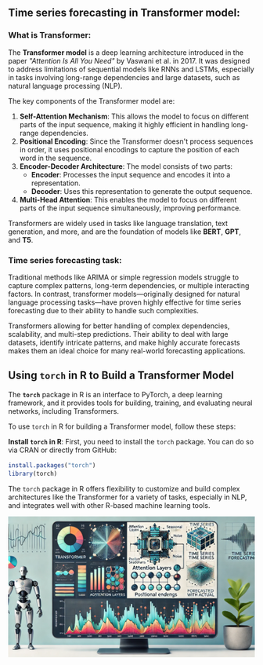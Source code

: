 ## Time series forecasting in Transformer model:
### What is Transformer:
The **Transformer model** is a deep learning architecture introduced in the paper *"Attention Is All You Need"* by Vaswani et al. in 2017. It was designed to address limitations of sequential models like RNNs and LSTMs, especially in tasks involving long-range dependencies and large datasets, such as natural language processing (NLP).

The key components of the Transformer model are:
1. **Self-Attention Mechanism**: This allows the model to focus on different parts of the input sequence, making it highly efficient in handling long-range dependencies.
2. **Positional Encoding**: Since the Transformer doesn't process sequences in order, it uses positional encodings to capture the position of each word in the sequence.
3. **Encoder-Decoder Architecture**: The model consists of two parts:
   - **Encoder**: Processes the input sequence and encodes it into a representation.
   - **Decoder**: Uses this representation to generate the output sequence.
4. **Multi-Head Attention**: This enables the model to focus on different parts of the input sequence simultaneously, improving performance.

Transformers are widely used in tasks like language translation, text generation, and more, and are the foundation of models like **BERT**, **GPT**, and **T5**.

### Time series forecasting task: 
Traditional methods like ARIMA or simple regression models struggle to capture complex patterns, long-term dependencies, or multiple interacting factors. In contrast, transformer models—originally designed for natural language processing tasks—have proven highly effective for time series forecasting due to their ability to handle such complexities.

Transformers allowing for better handling of complex dependencies, scalability, and multi-step predictions. Their ability to deal with large datasets, identify intricate patterns, and make highly accurate forecasts makes them an ideal choice for many real-world forecasting applications.

## Using `torch` in R to Build a Transformer Model

The **`torch`** package in R is an interface to PyTorch, a deep learning framework, and it provides tools for building, training, and evaluating neural networks, including Transformers.

To use `torch` in R for building a Transformer model, follow these steps:

**Install `torch` in R**:
First, you need to install the `torch` package. You can do so via CRAN or directly from GitHub:
```r
install.packages("torch")
library(torch)
```
The `torch` package in R offers flexibility to customize and build complex architectures like the Transformer for a variety of tasks, especially in NLP, and integrates well with other R-based machine learning tools.


![](img/background.png)
